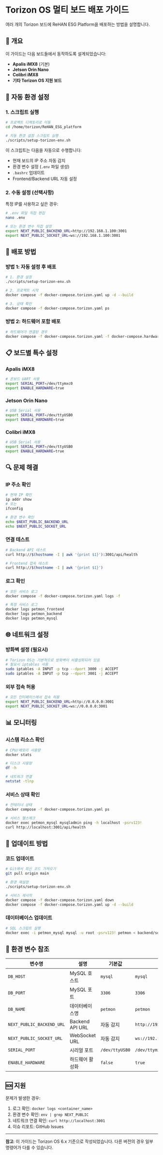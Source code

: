 # Torizon OS 멀티 보드 배포 가이드

여러 개의 Torizon 보드에 ReHAN ESG Platform을 배포하는 방법을 설명합니다.

## 🎯 개요

이 가이드는 다음 보드들에서 동작하도록 설계되었습니다:
- **Apalis iMX8** (기본)
- **Jetson Orin Nano** 
- **Colibri iMX8**
- **기타 Torizon OS 지원 보드**

## 🔧 자동 환경 설정

### 1. 스크립트 실행

```bash
# 프로젝트 디렉토리로 이동
cd /home/torizon/ReHAN_ESG_platform

# 자동 환경 설정 스크립트 실행
./scripts/setup-torizon-env.sh
```

이 스크립트는 다음을 자동으로 수행합니다:
- 현재 보드의 IP 주소 자동 감지
- 환경 변수 설정 (`.env` 파일 생성)
- `.bashrc` 업데이트
- Frontend/Backend URL 자동 설정

### 2. 수동 설정 (선택사항)

특정 IP를 사용하고 싶은 경우:

```bash
# .env 파일 직접 편집
nano .env

# 또는 환경 변수 직접 설정
export NEXT_PUBLIC_BACKEND_URL=http://192.168.1.100:3001
export NEXT_PUBLIC_SOCKET_URL=ws://192.168.1.100:3001
```

## 🚀 배포 방법

### 방법 1: 자동 설정 후 배포

```bash
# 1. 환경 설정
./scripts/setup-torizon-env.sh

# 2. 프로젝트 시작
docker compose -f docker-compose.torizon.yaml up -d --build

# 3. 상태 확인
docker compose -f docker-compose.torizon.yaml ps
```

### 방법 2: 하드웨어 포함 배포

```bash
# 하드웨어가 연결된 경우
docker compose -f docker-compose.torizon.yaml -f docker-compose.hardware-torizon.yaml up -d --build
```

## 📋 보드별 특수 설정

### Apalis iMX8
```bash
# 온보드 UART 사용
export SERIAL_PORT=/dev/ttymxc0
export ENABLE_HARDWARE=true
```

### Jetson Orin Nano
```bash
# USB Serial 사용
export SERIAL_PORT=/dev/ttyUSB0
export ENABLE_HARDWARE=true
```

### Colibri iMX8
```bash
# USB Serial 사용
export SERIAL_PORT=/dev/ttyUSB0
export ENABLE_HARDWARE=true
```

## 🔍 문제 해결

### IP 주소 확인
```bash
# 현재 IP 확인
ip addr show
# 또는
ifconfig

# 환경 변수 확인
echo $NEXT_PUBLIC_BACKEND_URL
echo $NEXT_PUBLIC_SOCKET_URL
```

### 연결 테스트
```bash
# Backend API 테스트
curl http://$(hostname -I | awk '{print $1}'):3001/api/health

# Frontend 접속 테스트
curl http://$(hostname -I | awk '{print $1}')
```

### 로그 확인
```bash
# 모든 서비스 로그
docker compose -f docker-compose.torizon.yaml logs -f

# 특정 서비스 로그
docker logs petmon_frontend
docker logs petmon_backend
docker logs petmon_mysql
```

## 🌐 네트워크 설정

### 방화벽 설정 (필요시)
```bash
# Torizon OS는 기본적으로 방화벽이 비활성화되어 있음
# 필요시 iptables 사용
sudo iptables -A INPUT -p tcp --dport 3000 -j ACCEPT
sudo iptables -A INPUT -p tcp --dport 3001 -j ACCEPT
```

### 외부 접속 허용
```bash
# 모든 인터페이스에서 접속 허용
export NEXT_PUBLIC_BACKEND_URL=http://0.0.0.0:3001
export NEXT_PUBLIC_SOCKET_URL=ws://0.0.0.0:3001
```

## 📊 모니터링

### 시스템 리소스 확인
```bash
# CPU/메모리 사용량
docker stats

# 디스크 사용량
df -h

# 네트워크 연결
netstat -tlnp
```

### 서비스 상태 확인
```bash
# 컨테이너 상태
docker compose -f docker-compose.torizon.yaml ps

# 서비스 헬스체크
docker exec petmon_mysql mysqladmin ping -h localhost -psrv123!
curl http://localhost:3001/api/health
```

## 🔄 업데이트 방법

### 코드 업데이트
```bash
# Git에서 최신 코드 가져오기
git pull origin main

# 환경 재설정
./scripts/setup-torizon-env.sh

# 서비스 재시작
docker compose -f docker-compose.torizon.yaml down
docker compose -f docker-compose.torizon.yaml up -d --build
```

### 데이터베이스 업데이트
```bash
# SQL 스크립트 실행
docker exec -i petmon_mysql mysql -u root -psrv123! petmon < backend/sql/update.sql
```

## 📝 환경 변수 참조

| 변수명 | 설명 | 기본값 | 예시 |
|--------|------|--------|------|
| `DB_HOST` | MySQL 호스트 | `mysql` | `mysql` |
| `DB_PORT` | MySQL 포트 | `3306` | `3306` |
| `DB_NAME` | 데이터베이스명 | `petmon` | `petmon` |
| `NEXT_PUBLIC_BACKEND_URL` | Backend API URL | 자동 감지 | `http://192.168.1.100:3001` |
| `NEXT_PUBLIC_SOCKET_URL` | WebSocket URL | 자동 감지 | `ws://192.168.1.100:3001` |
| `SERIAL_PORT` | 시리얼 포트 | `/dev/ttyUSB0` | `/dev/ttymxc0` |
| `ENABLE_HARDWARE` | 하드웨어 활성화 | `false` | `true` |

## 🆘 지원

문제가 발생한 경우:
1. 로그 확인: `docker logs <container_name>`
2. 환경 변수 확인: `env | grep NEXT_PUBLIC`
3. 네트워크 연결 확인: `curl http://localhost:3001`
4. 이슈 리포트: GitHub Issues

---

**참고**: 이 가이드는 Torizon OS 6.x 기준으로 작성되었습니다. 다른 버전의 경우 일부 명령어가 다를 수 있습니다.
